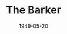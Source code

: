 ---
title: The Barker
date: 1949-05-20
opening_date: 1949-05-20
closing_date: 1949-05-27
layout: productions
playbill:
Theatre: Theatre Jacksonville
Venue: Little Theatre
cast:
- Chris Miller: Charles Pait
- His Girl: Dinny Irvine
- Hap: E.L. Patton, Jr.
- Doc Rice: Don Heebner
- Young Man: Donald Stauss
- Lou: Grace E. Miles
- Nifty Miller: James W. Reed
- Maw Benson: Jean Heebner
- Carrie: Mary Thornton
- Cleo: Polly Clendenning
- Colonel Gowdy: Roy Meischner
- Sailor West: C. Eugene Sayre
- A Hick: C.A. Gillis, Jr.
- T-Bone: E.J. Walston
- Dancer:
  - Margie Atlas
  - Mary Lee Lindenthaler
  - Sue Miller
- Townspeople:
  - Barbara Bassett
  - Donald Wright
  - Edward Keisling
  - Eula Mae Snow
  - Lois LeBrun
  - Lucile Logan
  - Margaret Lafferty
  - Natalie Clarke
crew:
- Director: Paul E. Geisenhof
- Stage Manager: Nina Branch
- Assistant Stage Manager:
  - Eula Mae Snow
  - Lucile Logan
- Set Design: Duke LeBrun
- Lighting controls: Natalie Clarke
- Construction and Staging:
  - A.P. Simpson
  - Donald Wright
  - Edward Keisling
  - Karen O'Shaughnessy
  - Vonnie Patton
- Make-up assistant:
  - Alice Ahern
  - Barbara Bassett
  - Betty Jane Mizelle
  - Elmo Lehman
  - Louise Elkins
  - Mickey Meischner
  - Mrs. Budd Porter
- Costume Assistant:
  - June Stoy
  - Karen O'Shaughnessy
  - Laurel Barton
  - Mrs. Lewis Marks
- Property Assistant:
  - Margaret Lafferty
  - Margie Atlas
- Show-front Poster Design: Jay Harder
- Theatre Posters: Martha Lockard
understudies:
orchestra:
- Steel Guitar:
  - Barbara Johnson
  - Mrs. Lucille Hodgson
- String Bass: Beverly Hunt
- Spanish Guitar: Bill Fields
- Accordian: Jack Long
---
